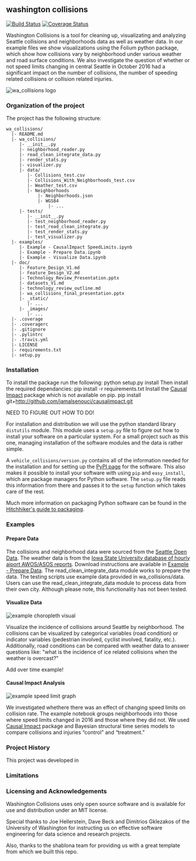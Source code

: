 ## washington collisions
[![Build Status](https://travis-ci.org/gdc3000/wa_collisions.svg?branch=master)](https://travis-ci.org/gdc3000/wa_collisions)
[![Coverage Status](https://coveralls.io/repos/github/gdc3000/wa_collisions/badge.svg)](https://coveralls.io/github/gdc3000/wa_collisions)

Washington Collisions is a tool for cleaning up, visualizating and 
analyzing Seattle collisions and neighborhoods data as well as weather data.
In our example files we show visualizations using the Folium python 
package, which show how collisions vary by neighborhood under various weather
and road surface conditions. We also investigate the question of whether or
not speed limits changing in central Seattle in October 2016 had a significant 
impact on the number of collisions, the number of speeding related collisions
or collision related injuries.

![wa_collisions logo](wa_collisions/doc/_images/wa_collisions_logo.png)

### Organization of the  project

The project has the following structure:

    wa_collisions/
      |- README.md
      |- wa_collisions/
         |- __init__.py
         |- neighborhood_reader.py
         |- read_clean_integrate_data.py
         |- render_stats.py
         |- visualizer.py
         |- data/
            |- Collisions_test.csv
            |- Collisions_With_Neighborhoods_test.csv
            |- Weather_test.csv
            |- Neighborhoods
                |- Neighborhoods.json
                |- WGS84
                    |- ...
         |- tests/
            |- __init__.py
            |- test_neighborhood_reader.py
            |- test_read_clean_integrate.py
            |- test_render_stats.py
            |- test_visualizer.py
      |- examples/ 
         |- Example - CausalImpact SpeedLimits.ipynb
         |- Example - Prepare Data.ipynb 
         |- Example - Visualize Data.ipynb 
      |- doc/
         |- Feature_Design_V1.md
         |- Feature_Design_V2.md
         |- Technology_Review_Presentation.pptx
         |- datasets_V1.md
         |- technology_review_outline.md
         |- wa_collisions_final_presentation.pptx
         |- _static/
            |- ...
         |- _images/
            |- ...  
      |- .coverage
      |- .coveragerc
      |- .gitignore
      |- .pylintrc
      |- .travis.yml
      |- LICENSE
      |- requirements.txt
      |- setup.py
      

### Installation

To install the package run the following:
    python setup.py install
Then install the required dependancies:
    pip install -r requirements.txt
Install the [Causal Impact](https://github.com/jamalsenouci/causalimpact) package which is not available on pip. 
    pip install git+http://github.com/jamalsenouci/causalimpact.git


NEED TO FIGURE OUT HOW TO DO! 

For installation and distribution we will use the python standard
library `distutils` module. This module uses a `setup.py` file to
figure out how to install your software on a particular system. For a
small project such as this one, managing installation of the software
modules and the data is rather simple.

A `vehicle_collisions/version.py` contains all of the information needed for the
installation and for setting up the [PyPI
page](https://pypi.python.org/pypi/vehicle_collisions) for the software. This
also makes it possible to install your software with using `pip` and
`easy_install`, which are package managers for Python software. The
`setup.py` file reads this information from there and passes it to the
`setup` function which takes care of the rest.

Much more information on packaging Python software can be found in the
[Hitchhiker's guide to
packaging](https://the-hitchhikers-guide-to-packaging.readthedocs.org).


### Examples

#### Prepare Data

The collisions and neighborhood data were sourced from the [Seattle Open Data](https://data.seattle.gov/).
The weather data is from the [Iowa State University database of hourly aiport 
AWOS/ASOS reports](https://mesonet.agron.iastate.edu/request/download.phtml). Download
instructions are available in [Example - Prepare Data](examples/Example%20-%20Prepare%20Data.ipynb).  The 
read_clean_integrate_data module works to prepare the data. The testing scripts 
use example data provided in wa_collisions/data. Users can use the read_clean_integrate_data
module to process data from their own city. Although please note, this functionality 
has not been tested.  

#### Visualize Data 

![example choropleth visual](wa_collisions/doc/_images/example_visual_choropleth.PNG)

Visualize the incidence of collisions around Seattle by neighborhood. The collisions can be
visualized by categorical variables (road condition) or indicator variables (pedestrian 
involved, cyclist involved, fatality, etc.). Additionally, road conditions can be compared with 
weather data to answer questions like: "what is the incidence of ice related collisions
when the weather is overcast?" 

Add over time example! 

#### Causal Impact Analysis 

![example speed limit graph](wa_collisions/doc/_images/speed_limit_graph.png)

We investigated whethere there was an effect of changing speed limits on collision rate. 
The example notebook groups neighborhoods into those where speed limits changed in 2016 
and those where they did not. We used [Causal Impact](https://github.com/jamalsenouci/causalimpact) package and Bayesian structural time 
series models to compare collisions and injuries “control” and “treatment.”

### Project History

This project was developed in 

### Limitations

### Licensing and Acknowledgements

Washington Collisions uses only open source software and is available
for use and distribution under an MIT license.

Special thanks to Joe Hellerstein, Dave Beck and Dimitrios Gklezakos of
the University of Washington for instructing us on effective software 
engineering for data science and research projects.

Also, thanks to the shablona team for providing us with a great template from 
which we built this repo. 